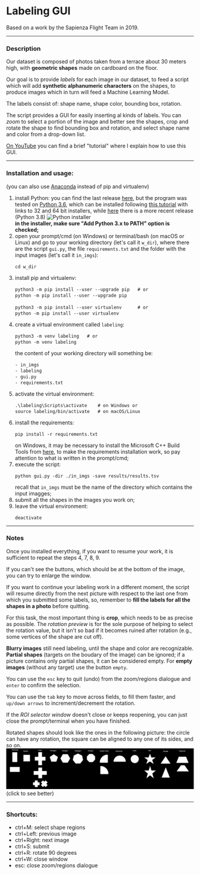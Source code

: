 # Labeling GUI

Based on a work by the Sapienza Flight Team in 2019.

---
### Description

Our dataset is composed of photos taken from a terrace about 30
meters high, with **geometric shapes** made on cardboard on the floor.

Our goal is to provide *labels* for each image in our dataset,
to feed a script which will add **synthetic alphanumeric characters**
on the shapes, to produce images which in turn will feed a Machine
Learning Model.

The labels consist of: shape name, shape color, bounding box, rotation.

The script provides a GUI for easily inserting al kinds of labels.
You can *zoom* to select a portion of the image and better see the
shapes, crop and rotate the shape to find bounding box and rotation,
and select shape name and color from a drop-down list.

[On YouTube](https://youtu.be/D5o2BuDhtRc) you can find a brief "tutorial"
where I explain how to use this GUI.

---
### Installation and usage:
(you can also use [Anaconda](https://www.anaconda.com/products/individual#Downloads)
instead of pip and virtualenv)

1. install Python: you can find the last release [here](https://www.python.org/downloads/),
   but the program was tested on [Python 3.6](https://www.python.org/downloads/release/python-3612/),
   which can be installed following [this tutorial](https://www.pytorials.com/python-download-install-windows/)
   with links to 32 and 64 bit installers, while [here](https://www.python.org/downloads/release/python-387/)
   there is a more recent release (Python 3.8)
   ![Python installer](https://www.pytorials.com/wp-content/uploads/2017/12/python3.6_installation_2.png) \
   **in the installer, make sure "Add Python 3.x to PATH" option is checked;**
2. open your prompt/cmd (on Windows) or terminal/bash (on macOS or Linux) and go to
   your working directory (let's call it `w_dir`), where there are the script `gui.py`,
   the file `requirements.txt` and the folder with the input images (let's call it `in_imgs`):
   ```
   cd w_dir
   ```
2. install pip and virtualenv:
   ```
   python3 -m pip install --user --upgrade pip   # or
   python -m pip install --user --upgrade pip
   
   python3 -m pip install --user virtualenv      # or
   python -m pip install --user virtualenv
   ```
3. create a virtual environment called `labeling`:
   ```
   python3 -m venv labeling   # or
   python -m venv labeling
   ```
   the content of your working directory will something be:
   ```
   - in_imgs
   - labeling
   - gui.py
   - requirements.txt
   ```
4. activate the virtual environment:
   ```
   .\labeling\Scripts\activate    # on Windows or
   source labeling/bin/activate   # on macOS/Linux
   ```
5. install the requirements:
   ```
   pip install -r requirements.txt
   ```
   on Windows, it may be necessary to install the Microsoft C++ Build Tools from
   [here](https://visualstudio.microsoft.com/it/visual-cpp-build-tools/), to make
   the requirements installation work, so pay attention to what is written in the
   prompt/cmd;
7. execute the script:
   ```
   python gui.py -dir ./in_imgs -save results/results.tsv
   ```
   recall that `in_imgs` must be the name of the directory which
   contains the input imagges;
8. submit all the shapes in the images you work on;
9. leave the virtual environment:
   ```
   deactivate
   ```

---
### Notes

Once you installed everything, if you want to resume your work, it is
sufficient to repeat the steps 4, 7, 8, 9.

If you can't see the buttons, which should be at the bottom of the image,
you can try to enlarge the window.

If you want to continue your labeling work in a different moment, the
script will resume directly from the next picture with respect to the
last one from which you submitted some labels, so, remember to **fill
the labels for all the shapes in a photo** before quitting.

For this task, the most important thing is **crop**, which needs to be as
precise as possible. The *rotation preview* is for the sole purpose of
helping to select the rotation value, but it isn't so bad if it
becomes ruined after rotation (e.g., some vertices of the shape are cut off).

**Blurry images** still need labeling, until the shape and color are
recognizable. **Partial shapes** (targets on the boudary of the image) can
be ignored; if a picture contains only partial shapes, it can be considered
empty. For **empty images** (without any target) use the button `empty`.

You can use the `esc` key to quit (undo) from the zoom/regions dialogue
and `enter` to confirm the selection.

You can use the `tab` key to move across fields, to fill them faster,
and `up/down arrows` to increment/decrement the rotation.

If the *ROI selector window* doesn't close or keeps reopening, you can
just close the prompt/terminal when you have finished.

Rotated shapes should look like the ones in the following picture:
the circle can have any rotation, the square can be aligned to any one
of its sides, and so on.
![Shapes](Shapes.png) \
(click to see better)

---
### Shortcuts:
- ctrl+M: select shape regions
- ctrl+Left: previous image
- ctrl+Right: next image
- ctrl+S: submit
- ctrl+R: rotate 90 degrees
- ctrl+W: close window
- esc: close zoom/regions dialogue
